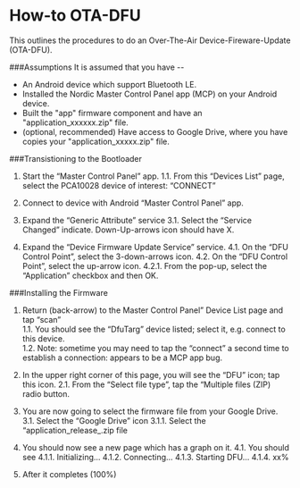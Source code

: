 # How-to OTA-DFU
This outlines the procedures to do an Over-The-Air Device-Fireware-Update (OTA-DFU).

###Assumptions
It is assumed that you have --

* An Android device which support Bluetooth LE.
* Installed the Nordic Master Control Panel app (MCP) on your Android device.
* Built the "app" firmware component and have an "application_xxxxxx.zip" file.
* (optional, recommended) Have access to Google Drive, where you have copies your "application_xxxxx.zip" file.

###Transistioning to the Bootloader

1. Start the “Master Control Panel” app.
1.1. From this “Devices List” page, select the PCA10028 device of interest: “CONNECT”

2. Connect to device with Android “Master Control Panel” app.

3. Expand the “Generic Attribute” service
3.1. Select the “Service Changed” indicate. Down-Up-arrows icon should have X.

4. Expand the “Device Firmware Update Service” service.
4.1. On the “DFU Control Point”, select the 3-down-arrows icon.
4.2. On the “DFU Control Point”, select the up-arrow icon.
4.2.1. From the pop-up, select the “Application” checkbox and then OK.

###Installing the Firmware

1. Return (back-arrow) to the Master Control Panel” Device List page and tap “scan”  
1.1. You should see the “DfuTarg” device listed; select it, e.g. connect to this device.  
1.2. Note: sometime you may need to tap the “connect” a second time to establish a connection: appears to be a MCP app bug.  
2. In the upper right corner of this page, you will see the “DFU” icon; tap this icon.
2.1. From the “Select file type”, tap the “Multiple files (ZIP) radio button.

3. You are now going to select the firmware file from your Google Drive.
3.1. Select the “Google Drive” icon
3.1.1. Select the “application_release_<timestamp>.zip file

4. You should now see a new page which has a graph on it.
4.1. You should see
4.1.1. Initializing…
4.1.2. Connecting…
4.1.3. Starting DFU…
4.1.4. xx%

5. After it completes (100%)

